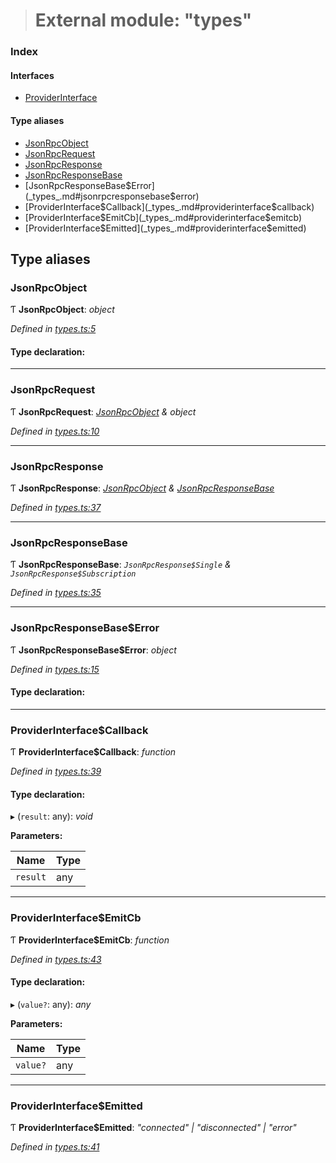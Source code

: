 > # External module: "types"

### Index

#### Interfaces

* [ProviderInterface](../interfaces/_types_.providerinterface.md)

#### Type aliases

* [JsonRpcObject](_types_.md#jsonrpcobject)
* [JsonRpcRequest](_types_.md#jsonrpcrequest)
* [JsonRpcResponse](_types_.md#jsonrpcresponse)
* [JsonRpcResponseBase](_types_.md#jsonrpcresponsebase)
* [JsonRpcResponseBase$Error](_types_.md#jsonrpcresponsebase$error)
* [ProviderInterface$Callback](_types_.md#providerinterface$callback)
* [ProviderInterface$EmitCb](_types_.md#providerinterface$emitcb)
* [ProviderInterface$Emitted](_types_.md#providerinterface$emitted)

## Type aliases

###  JsonRpcObject

Ƭ **JsonRpcObject**: *object*

*Defined in [types.ts:5](https://github.com/polkadot-js/api/blob/6e42db3/packages/rpc-provider/src/types.ts#L5)*

#### Type declaration:

___

###  JsonRpcRequest

Ƭ **JsonRpcRequest**: *[JsonRpcObject](_types_.md#jsonrpcobject) & object*

*Defined in [types.ts:10](https://github.com/polkadot-js/api/blob/6e42db3/packages/rpc-provider/src/types.ts#L10)*

___

###  JsonRpcResponse

Ƭ **JsonRpcResponse**: *[JsonRpcObject](_types_.md#jsonrpcobject) & [JsonRpcResponseBase](_types_.md#jsonrpcresponsebase)*

*Defined in [types.ts:37](https://github.com/polkadot-js/api/blob/6e42db3/packages/rpc-provider/src/types.ts#L37)*

___

###  JsonRpcResponseBase

Ƭ **JsonRpcResponseBase**: *`JsonRpcResponse$Single` & `JsonRpcResponse$Subscription`*

*Defined in [types.ts:35](https://github.com/polkadot-js/api/blob/6e42db3/packages/rpc-provider/src/types.ts#L35)*

___

###  JsonRpcResponseBase$Error

Ƭ **JsonRpcResponseBase$Error**: *object*

*Defined in [types.ts:15](https://github.com/polkadot-js/api/blob/6e42db3/packages/rpc-provider/src/types.ts#L15)*

#### Type declaration:

___

###  ProviderInterface$Callback

Ƭ **ProviderInterface$Callback**: *function*

*Defined in [types.ts:39](https://github.com/polkadot-js/api/blob/6e42db3/packages/rpc-provider/src/types.ts#L39)*

#### Type declaration:

▸ (`result`: any): *void*

**Parameters:**

Name | Type |
------ | ------ |
`result` | any |

___

###  ProviderInterface$EmitCb

Ƭ **ProviderInterface$EmitCb**: *function*

*Defined in [types.ts:43](https://github.com/polkadot-js/api/blob/6e42db3/packages/rpc-provider/src/types.ts#L43)*

#### Type declaration:

▸ (`value?`: any): *any*

**Parameters:**

Name | Type |
------ | ------ |
`value?` | any |

___

###  ProviderInterface$Emitted

Ƭ **ProviderInterface$Emitted**: *"connected" | "disconnected" | "error"*

*Defined in [types.ts:41](https://github.com/polkadot-js/api/blob/6e42db3/packages/rpc-provider/src/types.ts#L41)*